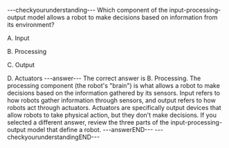 ---checkyourunderstanding---
Which component of the input-processing-output model allows a robot to make decisions based on information from its environment? 

A. Input 

B. Processing 

C. Output 

D. Actuators 
---answer---
The correct answer is B. Processing. The processing component (the robot's "brain") is what allows a robot to make decisions based on the information gathered by its sensors. Input refers to how robots gather information through sensors, and output refers to how robots act through actuators. Actuators are specifically output devices that allow robots to take physical action, but they don't make decisions. If you selected a different answer, review the three parts of the input-processing-output model that define a robot.
---answerEND---
---checkyourunderstandingEND---

